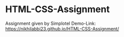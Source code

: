 # HTML-CSS-Assignment
Assignment given by Simplotel
Demo-Link: https://nikhilabbi23.github.io/HTML-CSS-Assignment/
